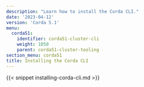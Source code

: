```yaml
---
description: "Learn how to install the Corda CLI."
date: '2023-04-12'
version: 'Corda 5.1'
menu:
  corda51:
    identifier: corda51-cluster-cli
    weight: 1050
    parent: corda51-cluster-tooling
section_menu: corda51
title: Installing the Corda CLI
---
```

{{< snippet installing-corda-cli.md >}}

